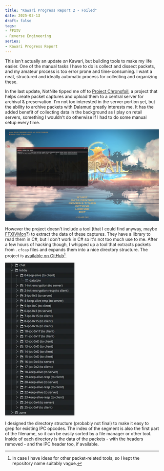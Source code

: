 ```yaml
---
title: "Kawari Progress Report 2 - Foiled"
date: 2025-03-13
draft: false
tags:
- FFXIV
- Reverse Engineering
series:
- Kawari Progress Report
---
```


This isn't actually an update _on_ Kawari, but building tools to make my life easier. One of the manual tasks I have to do is collect and dissect packets, and my amateur process is too error prone and time-consuming. I want a neat, structured and ideally automatic process for collecting and organizing these.

In the last update, NotNite tipped me off to [Project Chronofoil](https://github.com/ProjectChronofoil), a project that helps create packet captures and upload them to a central server for archival & preservation. I'm not too interested in the server portion yet, but the ability to archive packets with Dalamud greatly interests me. It has the added benefit of collecting data in the background as I play on retail servers, something I wouldn't do otherwise if I had to do some manual setup every time.

![The Chronofoil plugin in-game, on the main menu. I already captured a session beforehand.](plugin.webp)

However the project doesn't include a tool (that I could find anyway, maybe [FFXIVMon](https://github.com/takhlaq/ffxivmon)?) to extract the data of these captures. They have a library to read them in C#, but I don't work in C# so it's not too much use to me. After a few hours of hacking though, I whipped up a tool that extracts packets from `.cfcap` files and expands them into a nice directory structure. The project is [available on GitHub](https://github.com/redstrate/XIVPacketTools)[^1].

![An example of what the extracted directory structure looks like.](directory.webp)

I designed the directory structure (probably not final) to make it easy to grep for existing IPC opcodes. The index of the segment is also the first part of the filename, so it can be easily sorted by a file manager or other tool. Inside of each directory is the data of the packets - with the headers removed - and the IPC header too, if available.

[^1]: In case I have ideas for other packet-related tools, so I kept the repository name suitably vague.

